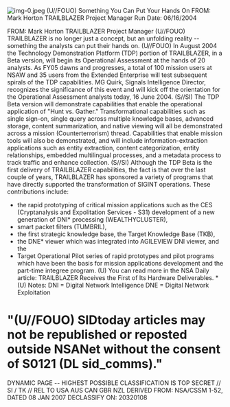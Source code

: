 ![img-0.jpeg](img-0.jpeg)
(U//FOUO) Something You Can Put Your Hands On
FROM: Mark Horton
TRAILBLAZER Project Manager
Run Date: 06/16/2004

FROM: Mark Horton
TRAILBLAZER Project Manager
(U//FOUO) TRAILBLAZER is no longer just a concept, but an unfolding reality -- something the analysts can put their hands on.
(U//FOUO) In August 2004 the Technology Demonstration Platform (TDP) portion of TRAILBLAZER, in a Beta version, will begin its Operational Assessment at the hands of 20 analysts. As FY05 dawns and progresses, a total of 100 mission users at NSAW and 35 users from the Extended Enterprise will test subsequent spirals of the TDP capabilities. MG Quirk, Signals Intelligence Director, recognizes the significance of this event and will kick off the orientation for the Operational Assessment analysts today, 16 June 2004.
(S//SI) The TDP Beta version will demonstrate capabilities that enable the operational application of "Hunt vs. Gather." Transformational capabilities such as single sign-on, single query across multiple knowledge bases, advanced storage, content summarization, and native viewing will all be demonstrated across a mission (Counterterrorism) thread. Capabilities that enable mission tools will also be demonstrated, and will include information-extraction applications such as entity extraction, content categorization, entity relationships, embedded multilingual processes, and a metadata process to track traffic and enhance collection.
(S//SI) Although the TDP Beta is the first delivery of TRAILBLAZER capabilities, the fact is that over the last couple of years, TRAILBLAZER has sponsored a variety of programs that have directly supported the transformation of SIGINT operations. These contributions include:

- the rapid prototyping of critical mission applications such as the CES (Cryptanalysis and Expolitation Services - S31) development of a new generation of DNI* processing (WEALTHYCLUSTER),
- smart packet filters (TUMBRIL),
- the first strategic knowledge base, the Target Knowledge Base (TKB),
- the DNE* viewer which was integrated into AGILEVIEW DNI viewer, and the
- Target Operational Pilot series of rapid prototypes and pilot programs which have been the basis for mission applications development and the part-time integree program.
(U) You can read more in the NSA Daily article: TRAILBLAZER Receives the First of Its Hardware Deliverables.
*(U) Notes:
DNI = Digital Network Intelligence
DNE = Digital Network Exploitation


# "(U//FOUO) SIDtoday articles may not be republished or reposted outside NSANet without the consent of S0121 (DL sid_comms)."
DYNAMIC PAGE -- HIGHEST POSSIBLE CLASSIFICATION IS TOP SECRET // SI / TK // REL TO USA AUS CAN GBR NZL
DERIVED FROM: NSA/CSSM 1-52, DATED 08 JAN 2007 DECLASSIFY ON: 20320108
